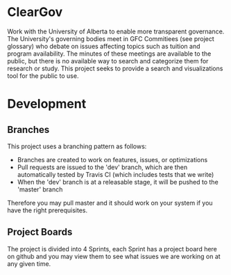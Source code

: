 # ClearGov
Work with the University of Alberta to enable more transparent governance. The University's governing bodies meet in GFC Commitiees (see project glossary) who debate on issues affecting topics such as tuition and program availability. The minutes of these meetings are available to the public, but there is no available way to search and categorize them for research or study. This project seeks to provide a search and visualizations tool for the public to use.

# Development
## Branches
This project uses a branching pattern as follows:
* Branches are created to work on features, issues, or optimizations
* Pull requests are issued to the 'dev' branch, which are then automatically tested by Travis CI (which includes tests that we write)
* When the 'dev' branch is at a releasable stage, it will be pushed to the 'master' branch

Therefore you may pull master and it should work on your system if you have the right prerequisites.

## Project Boards
The project is divided into 4 Sprints, each Sprint has a project board here on github and you may view them to see what issues we are working on at any given time.
